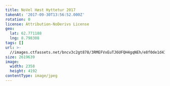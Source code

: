 ```yaml
---
title: NoVel Høst Hyttetur 2017
takenAt: '2017-09-30T13:56:52.000Z'
rotation: 0
license: Attribution-NoDerivs License
geo:
  lat: 62.771188
  lng: 8.798308
tags: []
url: >-
  //images.ctfassets.net/bncv3c2gt878/3RMEFVxEuTJ6UFQH4gqNEh/e8f0de1d43307eb79469521c8e2f5b1c/novel-hst-hyttetur-2017_37389582076_o
size: 2619639
image:
  width: 2358
  height: 4192
contentType: image/jpeg
---
```


